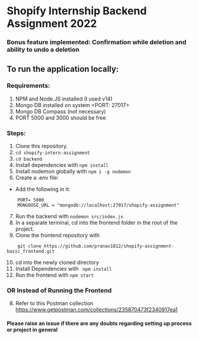 # Shopify Internship Backend Assignment 2022

### Bonus feature implemented: Confirmation while deletion and ability to undo a deletion

## To run the application locally:

### Requirements:
1. NPM and Node.JS installed (I used v14)
2. Mongo DB installed on system <PORT: 27017>
3. Mongo DB Compass (not necessary)
4. PORT 5000 and 3000 should be free

### Steps:
1. Clone this repository.
2. ```cd shopify-intern-assignment```
3. ```cd backend```
4. Install dependencies with ```npm install```
5. Install nodemon globally with ```npm i -g nodemon```
6. Create a .env file:
* Add the following in it:
```
    PORT= 5000
    MONGOOSE_URL = "mongodb://localhost:27017/shopify-assignment"
```
7. Run the backend with ```nodemon src/index.js```
8. In a separate terminal, cd into the frontend folder in the root of the project.
9. Clone the frontend repository with
```
    git clone https://github.com/pranav1812/shopify-assignment-basic_frontend.git
```
10. cd into the newly cloned directory
11. Install Dependencies with ``` npm install```
12. Run the frontend with ```npm start```
### OR Instead of Running the Frontend
8. Refer to this Postman collection
<https://www.getpostman.com/collections/235870473f2340917ea1>

#### Please raise an issue if there are any doubts regarding setting up process or project in general